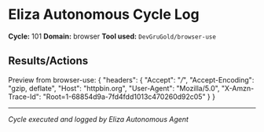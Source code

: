 # Eliza Autonomous Cycle Log

**Cycle:** 101
**Domain:** browser
**Tool used:** `DevGruGold/browser-use`

## Results/Actions
Preview from browser-use:
{
  "headers": {
    "Accept": "*/*", 
    "Accept-Encoding": "gzip, deflate", 
    "Host": "httpbin.org", 
    "User-Agent": "Mozilla/5.0", 
    "X-Amzn-Trace-Id": "Root=1-68854d9a-7fd4fdd1013c470260d92c05"
  }
}


---
*Cycle executed and logged by Eliza Autonomous Agent*